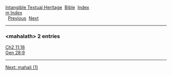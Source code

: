 [Intangible Textual Heritage](../../index)  [Bible](../index) 
[Index](index)   
[m Index](_m_)  
  [Previous](c07036)  [Next](c07038) 

------------------------------------------------------------------------

### &lt;mahalath&gt; 2 entries

[Ch2 11:18](../kjv/ch2011.htm#018)  
[Gen 28:9](../kjv/gen028.htm#009)  

------------------------------------------------------------------------

[Next: mahali (1)](c07038)

